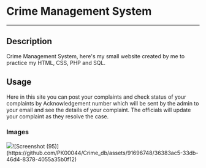 <!DOCTYPE html>
  <html>
  <h1><b>Crime Management System</b></h1>
  <hr>
  <h2>Description</h2>
  <p>
    Crime Management System, here's my small website created by me to practice my HTML, CSS, PHP and SQL.
  </p>
  <h2>Usage</h2>
  <p>
    Here in this site you can post your complaints and check status of your complaints by Acknowledgement number which will be sent by the admin to your email and see the details of your complaint. The officials will update your complaint as they resolve the case.
  </p>
  <h3>Images</h3>
  <img src="C:\Users\prath\OneDrive\Pictures\Screenshots\Screenshot(95).png">![Screenshot (95)](https://github.com/PK00044/Crime_db/assets/91696748/36383ac5-33db-46d4-8378-4055a35b0f12)


</html>  
